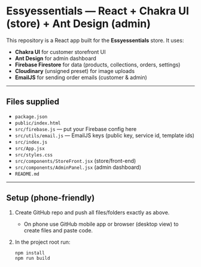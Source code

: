 # Essyessentials — React + Chakra UI (store) + Ant Design (admin)

This repository is a React app built for the **Essyessentials** store.
It uses:
- **Chakra UI** for customer storefront UI
- **Ant Design** for admin dashboard
- **Firebase Firestore** for data (products, collections, orders, settings)
- **Cloudinary** (unsigned preset) for image uploads
- **EmailJS** for sending order emails (customer & admin)

---

## Files supplied
- `package.json`
- `public/index.html`
- `src/firebase.js` — put your Firebase config here
- `src/utils/email.js` — EmailJS keys (public key, service id, template ids)
- `src/index.js`
- `src/App.jsx`
- `src/styles.css`
- `src/components/StoreFront.jsx` (store/front-end)
- `src/components/AdminPanel.jsx` (admin dashboard)
- `README.md`

---

## Setup (phone-friendly)
1. Create GitHub repo and push all files/folders exactly as above.
   - On phone use GitHub mobile app or browser (desktop view) to create files and paste code.

2. In the project root run:
   ```bash
   npm install
   npm run build
